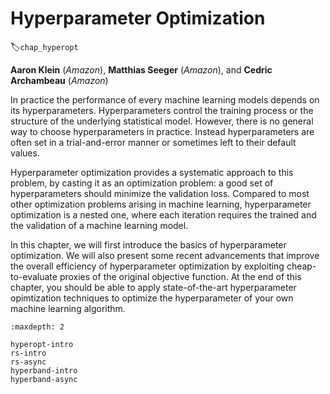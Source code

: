 # Hyperparameter Optimization
:label:`chap_hyperopt`

**Aaron Klein** (*Amazon*), **Matthias Seeger** (*Amazon*), and **Cedric Archambeau** (*Amazon*)

In practice the performance of every machine learning models depends on its hyperparameters. Hyperparameters control the training process or the structure of the underlying statistical model. However, there is no general way to choose hyperparameters in practice. Instead hyperparameters are often set in a trial-and-error manner or sometimes left to their default values.

Hyperparameter optimization provides a systematic approach to this problem, by casting it as an optimization problem: a good set of hyperparameters should minimize the validation loss. Compared to most other optimization problems arising in machine learning, hyperparameter optimization is a nested one, where each iteration requires the trained and the validation of a machine learning model.

In this chapter, we will first introduce the basics of hyperparameter optimization. We will also present some recent advancements that improve the overall efficiency of hyperparameter optimization by exploiting cheap-to-evaluate proxies of the original objective function. At the end of this chapter, you should be able to apply state-of-the-art hyperparameter opimtization techniques to optimize the hyperparameter of your own machine learning algorithm.

```toc
:maxdepth: 2

hyperopt-intro
rs-intro
rs-async
hyperband-intro
hyperband-async
```

